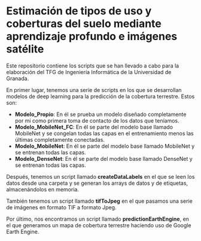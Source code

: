 # Estimación de tipos de uso y coberturas del suelo mediante aprendizaje profundo e imágenes satélite

Este repositorio contiene los scripts que se han llevado a cabo para la elaboración del TFG de Ingeniería Informática de la Universidad de Granada.

En primer lugar, tenemos una serie de scripts en los que se desarrollan modelos de deep learning para la predicción de la cobertura terrestre. Estos son:

- **Modelo_Propio**: En él se prueba un modelo diseñado completamente por mi como primera toma de contacto de los datos que teníamos.
- **Modelo_MobileNet_FC**: En él se parte del modelo base llamado MobileNet y se congelan todas las capas en el entrenamiento menos las últimas completamente conectadas.
- **Modelo_MobileNet**: En él se parte del modelo base llamado MobileNet y se entrenan todas las capas.
- **Modelo_DenseNet**: En él se parte del modelo base llamado DenseNet y se entrenan todas las capas.

Después, tenemos un script llamado **createDataLabels** en el que se leen los datos desde una carpeta y se generan los arrays de datos y de etiquetas, almacenándolos en memoria.

También tenemos un script llamado **tifToJpeg** en el que pasamos una serie de imágenes en formato TIF a formato Jpeg.

Por último, nos encontramos un script llamado **predictionEarthEngine**, en el que generamos un mapa de cobertura terrestre haciendo uso de Google Earth Engine.
